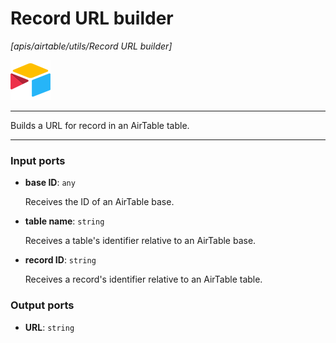 # Record URL builder

_[apis/airtable/utils/Record URL builder]_

![icon](</assets/icons/5555939f-919c-41f8-847e-4b71cd64b2df.png>)

---

Builds a URL for record in an AirTable table.<br>

---

### Input ports

* __base ID__: ` any `

    Receives the ID of an AirTable base.<br>


* __table name__: ` string `

    Receives a table's identifier relative to an AirTable base.<br>


* __record ID__: ` string `

    Receives a record's identifier relative to an AirTable table.<br>

### Output ports

* __URL__: ` string `

